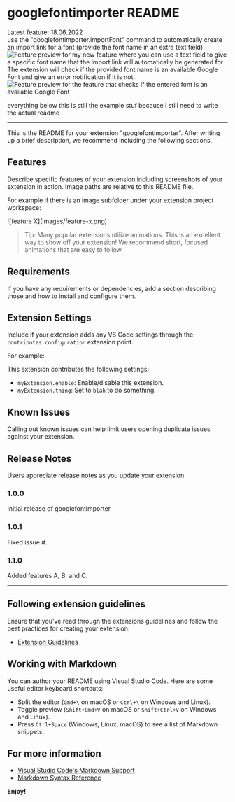 # googlefontimporter README

Latest feature: 18.06.2022
<br>
use the "googlefontimporter.importFont" command to automatically create an import link for a font (provide the font name in an extra text field)
<br>
![Feature preview for my new feature where you can use a text field to give a specific font name that the import link will automatically be generated for](https://raw.githubusercontent.com/MyNameJeremy/googlefontimporter/googleFontImporter/featurePreview.gif)
<br>
The extension will check if the provided font name is an available Google Font and give an error notification if it is not.
<br>
![Feature preview for the feature that checks if the entered font is an available Google Font](https://raw.githubusercontent.com/MyNameJeremy/googlefontimporter/googleFontImporter/featurePreview2.gif)



everything below this is still the example stuf because I still need to write the actual readme

---

This is the README for your extension "googlefontimporter". After writing up a brief description, we recommend including the following sections.

## Features

Describe specific features of your extension including screenshots of your extension in action. Image paths are relative to this README file.

For example if there is an image subfolder under your extension project workspace:

\!\[feature X\]\(images/feature-x.png\)

> Tip: Many popular extensions utilize animations. This is an excellent way to show off your extension! We recommend short, focused animations that are easy to follow.

## Requirements

If you have any requirements or dependencies, add a section describing those and how to install and configure them.

## Extension Settings

Include if your extension adds any VS Code settings through the `contributes.configuration` extension point.

For example:

This extension contributes the following settings:

- `myExtension.enable`: Enable/disable this extension.
- `myExtension.thing`: Set to `blah` to do something.

## Known Issues

Calling out known issues can help limit users opening duplicate issues against your extension.

## Release Notes

Users appreciate release notes as you update your extension.

### 1.0.0

Initial release of googlefontimporter

### 1.0.1

Fixed issue #.

### 1.1.0

Added features A, B, and C.

---

## Following extension guidelines

Ensure that you've read through the extensions guidelines and follow the best practices for creating your extension.

- [Extension Guidelines](https://code.visualstudio.com/api/references/extension-guidelines)

## Working with Markdown

You can author your README using Visual Studio Code. Here are some useful editor keyboard shortcuts:

- Split the editor (`Cmd+\` on macOS or `Ctrl+\` on Windows and Linux).
- Toggle preview (`Shift+Cmd+V` on macOS or `Shift+Ctrl+V` on Windows and Linux).
- Press `Ctrl+Space` (Windows, Linux, macOS) to see a list of Markdown snippets.

## For more information

- [Visual Studio Code's Markdown Support](http://code.visualstudio.com/docs/languages/markdown)
- [Markdown Syntax Reference](https://help.github.com/articles/markdown-basics/)

**Enjoy!**

